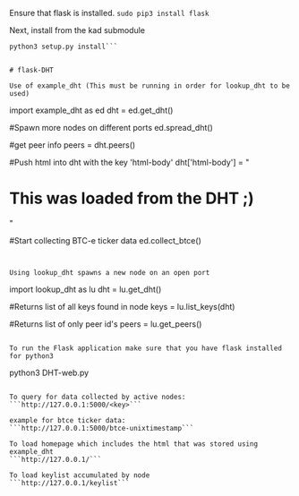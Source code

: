 Ensure that flask is installed.
`sudo pip3 install flask`

Next, install from the kad submodule
```cd kad
python3 setup.py install```


# flask-DHT

Use of example_dht (This must be running in order for lookup_dht to be used)
```
import example_dht as ed
dht = ed.get_dht()

#Spawn more nodes on different ports
ed.spread_dht()

#get peer info
peers = dht.peers()

#Push html into dht with the key 'html-body'
dht['html-body'] = "<h1> This was loaded from the DHT ;) </h1>"

#Start collecting BTC-e ticker data
ed.collect_btce()
```


Using lookup_dht spawns a new node on an open port
```
import lookup_dht as lu
dht = lu.get_dht()

#Returns list of all keys found in node
keys = lu.list_keys(dht)

#Returns list of only peer id's 
peers = lu.get_peers()
```

To run the Flask application make sure that you have flask installed for python3
```
python3 DHT-web.py
```

To query for data collected by active nodes:
```http://127.0.0.1:5000/<key>```

example for btce ticker data:
```http://127.0.0.1:5000/btce-unixtimestamp```

To load homepage which includes the html that was stored using example_dht
```http://127.0.0.1/```

To load keylist accumulated by node 
```http://127.0.0.1/keylist```
